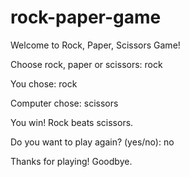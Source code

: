 # rock-paper-game
Welcome to Rock, Paper, Scissors Game!

Choose rock, paper or scissors: rock

You chose: rock

Computer chose: scissors

You win! Rock beats scissors.

Do you want to play again? (yes/no): no

Thanks for playing! Goodbye.

